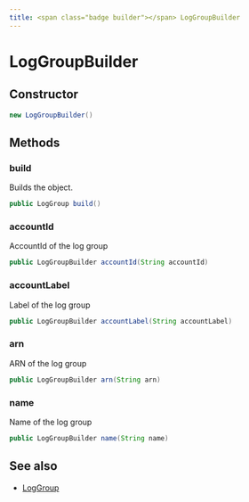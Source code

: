 ```yaml
---
title: <span class="badge builder"></span> LogGroupBuilder
---
```

# <span class="badge builder"></span> LogGroupBuilder

## Constructor

```java
new LogGroupBuilder()
```
## Methods

### <span class="badge object-method"></span> build

Builds the object.

```java
public LogGroup build()
```

### <span class="badge object-method"></span> accountId

AccountId of the log group

```java
public LogGroupBuilder accountId(String accountId)
```

### <span class="badge object-method"></span> accountLabel

Label of the log group

```java
public LogGroupBuilder accountLabel(String accountLabel)
```

### <span class="badge object-method"></span> arn

ARN of the log group

```java
public LogGroupBuilder arn(String arn)
```

### <span class="badge object-method"></span> name

Name of the log group

```java
public LogGroupBuilder name(String name)
```

## See also

 * <span class="badge object-type-class"></span> [LogGroup](./object-LogGroup.md)
